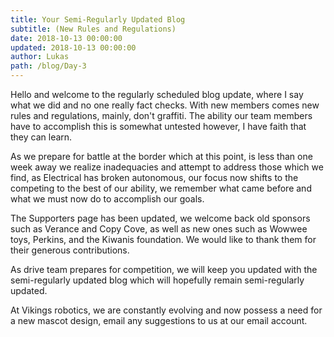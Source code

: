 ```yaml
---
title: Your Semi-Regularly Updated Blog
subtitle: (New Rules and Regulations)
date: 2018-10-13 00:00:00
updated: 2018-10-13 00:00:00
author: Lukas
path: /blog/Day-3
---
```


Hello and welcome to the regularly scheduled blog update, where I say what we did and no one really fact checks.
With new members comes new rules and regulations, mainly, don't graffiti. The ability our team members have to accomplish
this is somewhat untested however, I have faith that they can learn.

As we prepare for battle at the border which at this point, is less than one week away we realize
inadequacies and attempt to address those which we find, as Electrical has broken autonomous,
our focus now shifts to the competing to the best of our ability, we remember what came before
and what we must now do to accomplish our goals.

The Supporters page has been updated, we welcome back old sponsors such as Verance and Copy Cove,
as well as new ones such as Wowwee toys, Perkins, and the Kiwanis foundation. We would like to
thank them for their generous contributions.

As drive team prepares for competition, we will keep you updated with the semi-regularly updated
blog which will hopefully remain semi-regularly updated.


At Vikings robotics, we are constantly evolving and now possess a need for a new mascot design,
email any suggestions to us at our email account.
